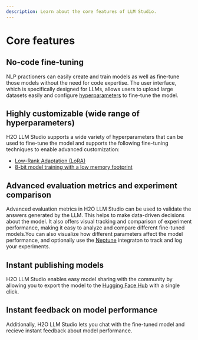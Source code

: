 ```yaml
---
description: Learn about the core features of LLM Studio.
---
```

# Core features

## No-code fine-tuning

NLP practioners can easily create and train models as well as fine-tune those models without the need for code expertise. The user interface, which is specifically designed for LLMs, allows users to upload large datasets easily and configure [hyperparameters](../concepts#parameters-and-hyperparameters) to fine-tune the model. 

## Highly customizable (wide range of hyperparameters)

H2O LLM Studio supports a wide variety of hyperparameters that can be used to fine-tune the model and supports the following fine-tuning techniques to enable advanced customization:

- [Low-Rank Adaptation (LoRA)](../concepts#lora-low-rank-adaptation)
- [8-bit model training with a low memory footprint](../concepts#8-bit-model-training-with-a-low-memory-footprint)

## Advanced evaluation metrics and experiment comparison

Advanced evaluation metrics in H2O LLM Studio can be used to validate the answers generated by the LLM. This helps to make data-driven decisions about the model. It also offers visual tracking and comparison of experiment performance, making it easy to analyze and compare different fine-tuned models.You can also visualize how different parameters affect the model performance, and optionally use the [Neptune](https://neptune.ai/) integraton to track and log your experiments. 

## Instant publishing models

H2O LLM Studio enables easy model sharing with the community by allowing you to export the model to the [Hugging Face Hub](https://huggingface.co/h2oai) with a single click. 

## Instant feedback on model performance

Additionally, H2O LLM Studio lets you chat with the fine-tuned model and recieve instant feedback about model performance.







